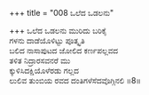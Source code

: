 +++
title = "008 ಒಲೆದ ಒಡಲನು"

+++
ಒಲೆದ ಒಡಲನು ಮುರಿದು ಬರಿಕೈ  
ಗಳನು ದಾಡೆಯೊಳಿಟ್ಟು ಪೂತ್ಕೃತಿ  
ಬಲಿದ ನಾಸಾಪುಟದ ಜೋಲಿದ ಕರ್ಣಪಲ್ಲವದ  
ತಳಿತ ನಿದ್ರಾರಸವನರೆ ಮು  
ಕ್ಕುಳಿಸಿದಕ್ಷಿಯೊಳೆರಡು ಗಲ್ಲದ  
ಲುಲಿವ ತುಂಬಿಯ ರವದ ದಂತಿಗಳೆಸೆದವೊಗ್ಗಿನಲಿ    ॥8॥